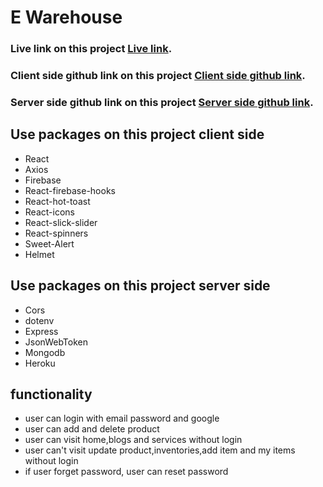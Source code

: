 # E Warehouse

### Live link on this project [Live link](https://electronics-warehouse-970bd.web.app/).

### Client side github link on this project [Client side github link](https://github.com/ProgrammingHeroWC4/warehouse-management-client-side-saddamhosan).

### Server side github link on this project [Server side github link](https://github.com/ProgrammingHeroWC4/warehouse-management-server-side-saddamhosan).

## Use packages on this project client side

- React
- Axios
- Firebase
- React-firebase-hooks
- React-hot-toast
- React-icons
- React-slick-slider
- React-spinners
- Sweet-Alert
- Helmet

## Use packages on this project server side

- Cors
- dotenv
- Express
- JsonWebToken
- Mongodb
- Heroku

## functionality

- user can login with email password and google
- user can add and delete product
- user can visit home,blogs and services without login
- user can't visit update product,inventories,add item and my items without login
- if user forget password, user can reset password
